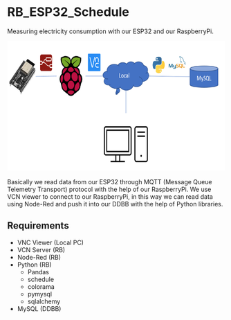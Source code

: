# RB_ESP32_Schedule

Measuring electricity consumption with our ESP32 and our RaspberryPi. 

<p align="center">
  <img width="550" height="300" src="/images/Summ.PNG">
</p>


Basically we read data from our ESP32 through MQTT (Message Queue Telemetry Transport) protocol with the help of our RaspberryPi. We use VCN viewer to connect to our RaspberryPi, in this way we can read data using Node-Red and push it into our DDBB with the help of Python libraries.


## Requirements

- VNC Viewer (Local PC)
- VCN Server (RB)
- Node-Red (RB)
- Python (RB)
    - Pandas
    - schedule
    - colorama
    - pymysql
    - sqlalchemy
- MySQL (DDBB)


